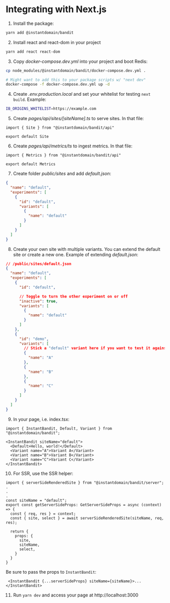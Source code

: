 # Integrating with Next.js

1. Install the package:
```bash
yarn add @instantdomain/bandit
```

2. Install react and react-dom in your project
```bash
yarn add react react-dom
```
3. Copy _docker-compose.dev.yml_ into your project and boot Redis:
```bash
cp node_modules/@instantdomain/bandit/docker-compose.dev.yml .

# Might want to add this to your package scripts w/ "next dev"
docker-compose -f docker-compose.dev.yml up -d
```

4. Create _.env.production.local_ and set your whitelist for testing `next build`. Example:
```bash
IB_ORIGINS_WHITELIST=https://example.com
```

5. Create _pages/api/sites/[siteName].ts_ to serve sites. In that file:
```TS
import { Site } from "@instantdomain/bandit/api"

export default Site
```

6. Create _pages/api/metrics/ts_ to ingest metrics. In that file:
```TS
import { Metrics } from "@instantdomain/bandit/api"

export default Metrics
```

7. Create folder _public/sites_ and add _default.json_:
```JSON
{
  "name": "default",
  "experiments": [
    {
      "id": "default",
      "variants": [
        {
          "name": "default"
        }
      ]
    }
  ]
}
```

8. Create your own site with multiple variants. You can extend the default site or create a new one. Example of extending _default.json_:

```JSON
// /public/sites/default.json
{
  "name": "default",
  "experiments": [
    {
      "id": "default",

      // Toggle to turn the other experiment on or off
      "inactive": true,
      "variants": [
        {
          "name": "default"
        }
      ]
    },
    {
      "id": "demo",
      "variants": [
        // Stick a "default" variant here if you want to test it against A/B/C as well
        {
          "name": "A"
        },
        {
          "name": "B"
        },
        {
          "name": "C"
        }
      ]
    }
  ]
}
```


9. In your page, i.e. index.tsx:

```TSX
import { InstantBandit, Default, Variant } from "@instantdomain/bandit";

<InstantBandit siteName="default">
  <Default>Hello, world!</Default>
  <Variant name="A">Variant A</Variant>
  <Variant name="B">Variant B</Variant>
  <Variant name="C">Variant C</Variant>
</InstantBandit>
```

10. For SSR, use the SSR helper:

```TSX
import { serverSideRenderedSite } from "@instantdomain/bandit/server";
.
.
.
const siteName = "default";
export const getServerSideProps: GetServerSideProps = async (context) => {
  const { req, res } = context;
  const { site, select } = await serverSideRenderedSite(siteName, req, res);

  return {
    props: {
      site,
      siteName,
      select,
    }
  }
}
```

Be sure to pass the props to `InstantBandit`:
```TSX
 <InstantBandit {...serverSideProps} siteName={siteName}>...</InstantBandit>
```

11. Run `yarn dev` and access your page at http://localhost:3000

